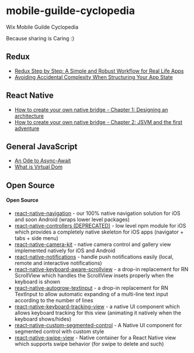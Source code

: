 # mobile-guilde-cyclopedia
Wix Mobile Guilde Cyclopedia

Because sharing is Caring :}

## Redux
* [Redux Step by Step: A Simple and Robust Workflow for Real Life Apps](https://hackernoon.com/redux-step-by-step-a-simple-and-robust-workflow-for-real-life-apps-1fdf7df46092#.djr6axsi5)
* [Avoiding Accidental Complexity When Structuring Your App State](https://hackernoon.com/avoiding-accidental-complexity-when-structuring-your-app-state-6e6d22ad5e2a#.gchj7syn3)

## React Native

* [How to create your own native bridge - Chapter 1: Designing an architecture](https://medium.com/@kureevalexey/how-to-create-you-own-native-bridge-93a8d4a40bd2#.r2in2oefh)
* [How to create your own native bridge - Chapter 2: JSVM and the first adventure](https://medium.com/@kureevalexey/how-to-create-your-own-native-bridge-bfa050e708fc#.rpgzo3tey)

## General JavaScript
* [An Ode to Async-Await](https://hackernoon.com/an-ode-to-async-await-7da2dd3c2056#.pyx0twijy)
* [What is Virtual Dom](https://medium.com/tony-freed-consulting/what-is-virtual-dom-c0ec6d6a925c#.q9cljvwsp)

## Open Source

#### Open Source

* [react-native-navigation](https://github.com/wix/react-native-navigation) - our 100% native navigation solution for iOS and soon Android (wraps lower level packages)
* [react-native-controllers (DEPRECATED)](https://github.com/wix/react-native-controllers) - low level npm module for iOS which provides a completely native skeleton for iOS apps (navigator + tabs + side menu)
* [react-native-camera-kit](https://github.com/wix/react-native-camera-kit) - native camera control and gallery view implemented natively for iOS and Android
* [react-native-notifications](https://github.com/wix/react-native-notifications) - handle push notifications easily (local, remote and interactive notifications)
* [react-native-keyboard-aware-scrollview](https://github.com/wix/react-native-keyboard-aware-scrollview) - a drop-in replacement for RN ScrollView which handles the ScrollView insets properly when the keyboard is shown
* [react-native-autogrow-textinput](https://github.com/wix/react-native-autogrow-textinput) - a drop-in replacement for RN TextInput to allow automatic expanding of a multi-line text input according to the number of lines
* [react-native-keyboard-tracking-view](https://github.com/wix/react-native-keyboard-tracking-view) - a native UI component which allows keyboard tracking for this view (animating it natively when the keyboard shows/hides)
* [react-native-custom-segmented-control](https://github.com/wix/react-native-custom-segmented-control) - A Native UI component for segmented control with custom style
* [react-native-swipe-view](https://github.com/wix/react-native-swipe-view) - Native container for a React Native view which supports swipe behavior (for swipe to delete and such)
